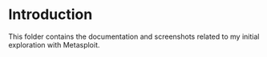 # Introduction
This folder contains the documentation and screenshots related to my initial exploration with Metasploit.
